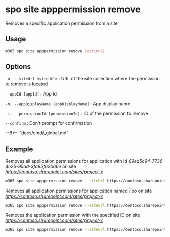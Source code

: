 # spo site apppermission remove

Removes a specific application permission from a site

## Usage

```sh
m365 spo site apppermission remove [options]
```

## Options

`-u, --siteUrl <siteUrl>`
: URL of the site collection where the permission to remove is located

`--appId [appId]`
: App Id

`-n, --appDisplayName [appDisplayName]`
: App display name

`-i, --permissionId [permissionId]`
: ID of the permission to remove

`--confirm`
: Don't prompt for confirmation

--8<-- "docs/cmd/_global.md"

## Example

Removes all application permissions for application with id _89ea5c94-7736-4e25-95ad-3fa95f62b66e_ on site _https://contoso.sharepoint.com/sites/project-x_

```sh
m365 spo site apppermission remove --siteUrl https://contoso.sharepoint.com/sites/project-x --appId 89ea5c94-7736-4e25-95ad-3fa95f62b66e
```

Removes all application permissions for application named _Foo_ on site _https://contoso.sharepoint.com/sites/project-x_

```sh
m365 spo site apppermission remove --siteUrl https://contoso.sharepoint.com/sites/project-x --appDisplayName Foo
```

Removes the application permission with the specified ID on site _https://contoso.sharepoint.com/sites/project-x_

```sh
m365 spo site apppermission remove --siteUrl https://contoso.sharepoint.com/sites/project-x --permissionId aTowaS50fG1zLnNwLmV4dHw4OWVhNWM5NC03NzM2LTRlMjUtOTVhZC0zZmE5NWY2MmI2NmVAZGUzNDhiYzctMWFlYi00NDA2LThjYjMtOTdkYjAyMWNhZGI0
```
